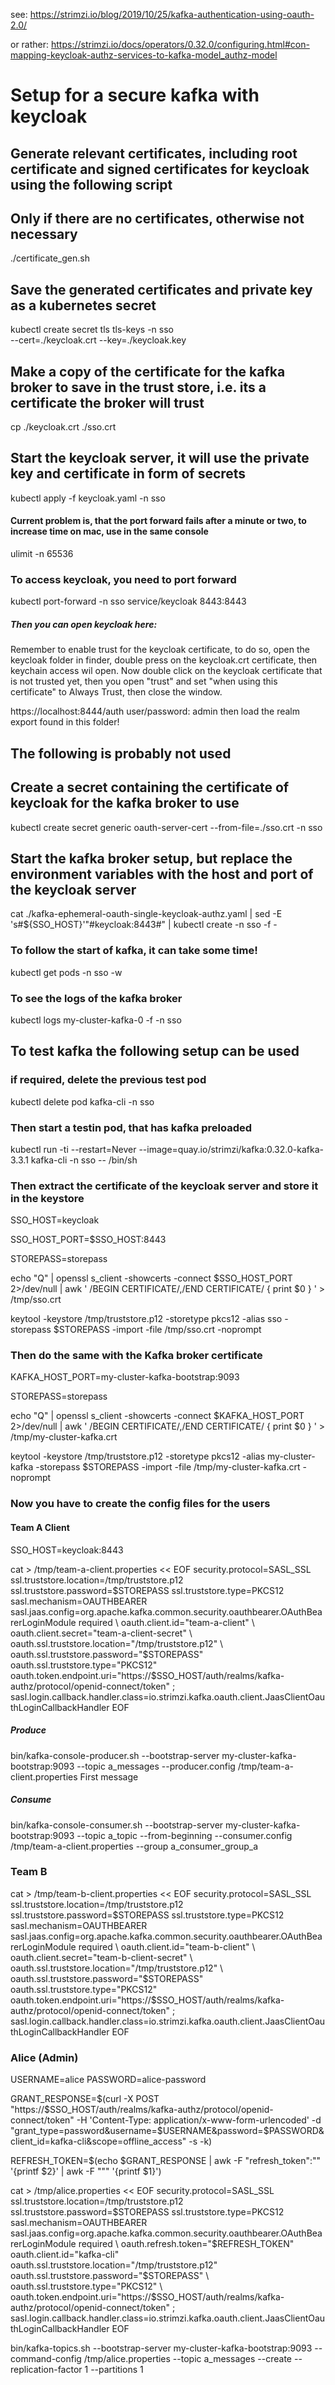 see: https://strimzi.io/blog/2019/10/25/kafka-authentication-using-oauth-2.0/

or rather:
https://strimzi.io/docs/operators/0.32.0/configuring.html#con-mapping-keycloak-authz-services-to-kafka-model_authz-model

# Setup for a secure kafka with keycloak
## Generate relevant certificates, including root certificate and signed certificates for keycloak using the following script
## Only if there are no certificates, otherwise not necessary
./certificate_gen.sh 

## Save the generated certificates and private key as a kubernetes secret
kubectl create secret tls tls-keys -n sso \
  --cert=./keycloak.crt --key=./keycloak.key

## Make a copy of the certificate for the kafka broker to save in the trust store, i.e. its a certificate the broker will trust
cp ./keycloak.crt ./sso.crt

## Start the keycloak server, it will use the private key and certificate in form of secrets
kubectl apply -f keycloak.yaml -n sso
#### Current problem is, that the port forward fails after a minute or two, to increase time on mac, use in the same console
ulimit -n 65536 
### To access keycloak, you need to port forward
kubectl port-forward -n sso service/keycloak 8443:8443


##### Then you can open keycloak here:
Remember to enable trust for the keycloak certificate, to do so, open the keycloak folder in finder, double press
on the keycloak.crt certificate, then keychain access wil open. Now double click on the keycloak certificate that is not trusted yet,
then you open "trust" and set "when using this certificate" to Always Trust, then close the window.

https://localhost:8444/auth
user/password: admin
then load the realm export found in this folder!

## The following is probably not used
<!-- # create a secret for kafka authentication
NS=sso
kubectl run -ti --restart=Never --image=quay.io/strimzi/kafka:0.32.0-kafka-3.3.1 kafka-cli -n $NS -- /bin/sh

SSO_HOST=<< host name of keycloak >>
SSO_HOST_PORT=$SSO_HOST:8443
STOREPASS=storepass

echo "Q" | openssl s_client -showcerts -connect $SSO_HOST_PORT 2>/dev/null | awk ' /BEGIN CERTIFICATE/,/END CERTIFICATE/ { print $0 } ' > /tmp/sso.crt -->

## Create a secret containing the certificate of keycloak for the kafka broker to use
kubectl create secret generic oauth-server-cert --from-file=./sso.crt -n sso

## Start the kafka broker setup, but replace the environment variables with the host and port of the keycloak server
cat ./kafka-ephemeral-oauth-single-keycloak-authz.yaml | sed -E 's#\${SSO_HOST}'"#keycloak:8443#" | kubectl create -n sso -f -

### To follow the start of kafka, it can take some time!
kubectl get pods -n sso -w

### To see the logs of the kafka broker
kubectl logs my-cluster-kafka-0 -f -n sso 

## To test kafka the following setup can be used
### if required, delete the previous test pod
kubectl delete pod kafka-cli -n sso

### Then start a testin pod, that has kafka preloaded
kubectl run -ti --restart=Never --image=quay.io/strimzi/kafka:0.32.0-kafka-3.3.1 kafka-cli -n sso -- /bin/sh

### Then extract the certificate of the keycloak server and store it in the keystore
SSO_HOST=keycloak

SSO_HOST_PORT=$SSO_HOST:8443

STOREPASS=storepass

echo "Q" | openssl s_client -showcerts -connect $SSO_HOST_PORT 2>/dev/null | awk ' /BEGIN CERTIFICATE/,/END CERTIFICATE/ { print $0 } ' > /tmp/sso.crt

keytool -keystore /tmp/truststore.p12 -storetype pkcs12 -alias sso -storepass $STOREPASS -import -file /tmp/sso.crt -noprompt

### Then do the same with the Kafka broker certificate
KAFKA_HOST_PORT=my-cluster-kafka-bootstrap:9093

STOREPASS=storepass

echo "Q" | openssl s_client -showcerts -connect $KAFKA_HOST_PORT 2>/dev/null | awk ' /BEGIN CERTIFICATE/,/END CERTIFICATE/ { print $0 } ' > /tmp/my-cluster-kafka.crt

keytool -keystore /tmp/truststore.p12 -storetype pkcs12 -alias my-cluster-kafka -storepass $STOREPASS -import -file /tmp/my-cluster-kafka.crt -noprompt

### Now you have to create the config files for the users

#### Team A Client
SSO_HOST=keycloak:8443

cat > /tmp/team-a-client.properties << EOF
security.protocol=SASL_SSL
ssl.truststore.location=/tmp/truststore.p12
ssl.truststore.password=$STOREPASS
ssl.truststore.type=PKCS12
sasl.mechanism=OAUTHBEARER
sasl.jaas.config=org.apache.kafka.common.security.oauthbearer.OAuthBearerLoginModule required \
  oauth.client.id="team-a-client" \
  oauth.client.secret="team-a-client-secret" \
  oauth.ssl.truststore.location="/tmp/truststore.p12" \
  oauth.ssl.truststore.password="$STOREPASS" \
  oauth.ssl.truststore.type="PKCS12" \
  oauth.token.endpoint.uri="https://$SSO_HOST/auth/realms/kafka-authz/protocol/openid-connect/token" ;
sasl.login.callback.handler.class=io.strimzi.kafka.oauth.client.JaasClientOauthLoginCallbackHandler
EOF
##### Produce
bin/kafka-console-producer.sh --bootstrap-server my-cluster-kafka-bootstrap:9093 --topic a_messages --producer.config /tmp/team-a-client.properties
First message

##### Consume
bin/kafka-console-consumer.sh --bootstrap-server my-cluster-kafka-bootstrap:9093 --topic a_topic --from-beginning --consumer.config /tmp/team-a-client.properties --group a_consumer_group_a

### Team B
cat > /tmp/team-b-client.properties << EOF
security.protocol=SASL_SSL
ssl.truststore.location=/tmp/truststore.p12
ssl.truststore.password=$STOREPASS
ssl.truststore.type=PKCS12
sasl.mechanism=OAUTHBEARER
sasl.jaas.config=org.apache.kafka.common.security.oauthbearer.OAuthBearerLoginModule required \
  oauth.client.id="team-b-client" \
  oauth.client.secret="team-b-client-secret" \
  oauth.ssl.truststore.location="/tmp/truststore.p12" \
  oauth.ssl.truststore.password="$STOREPASS" \
  oauth.ssl.truststore.type="PKCS12" \
  oauth.token.endpoint.uri="https://$SSO_HOST/auth/realms/kafka-authz/protocol/openid-connect/token" ;
sasl.login.callback.handler.class=io.strimzi.kafka.oauth.client.JaasClientOauthLoginCallbackHandler
EOF

### Alice (Admin)
USERNAME=alice
PASSWORD=alice-password

GRANT_RESPONSE=$(curl -X POST "https://$SSO_HOST/auth/realms/kafka-authz/protocol/openid-connect/token" -H 'Content-Type: application/x-www-form-urlencoded' -d "grant_type=password&username=$USERNAME&password=$PASSWORD&client_id=kafka-cli&scope=offline_access" -s -k)

REFRESH_TOKEN=$(echo $GRANT_RESPONSE | awk -F "refresh_token\":\"" '{printf $2}' | awk -F "\"" '{printf $1}')

cat > /tmp/alice.properties << EOF
security.protocol=SASL_SSL
ssl.truststore.location=/tmp/truststore.p12
ssl.truststore.password=$STOREPASS
ssl.truststore.type=PKCS12
sasl.mechanism=OAUTHBEARER
sasl.jaas.config=org.apache.kafka.common.security.oauthbearer.OAuthBearerLoginModule required \
  oauth.refresh.token="$REFRESH_TOKEN" \
  oauth.client.id="kafka-cli" \
  oauth.ssl.truststore.location="/tmp/truststore.p12" \
  oauth.ssl.truststore.password="$STOREPASS" \
  oauth.ssl.truststore.type="PKCS12" \
  oauth.token.endpoint.uri="https://$SSO_HOST/auth/realms/kafka-authz/protocol/openid-connect/token" ;
sasl.login.callback.handler.class=io.strimzi.kafka.oauth.client.JaasClientOauthLoginCallbackHandler
EOF

bin/kafka-topics.sh --bootstrap-server my-cluster-kafka-bootstrap:9093 --command-config /tmp/alice.properties --topic a_messages --create --replication-factor 1 --partitions 1